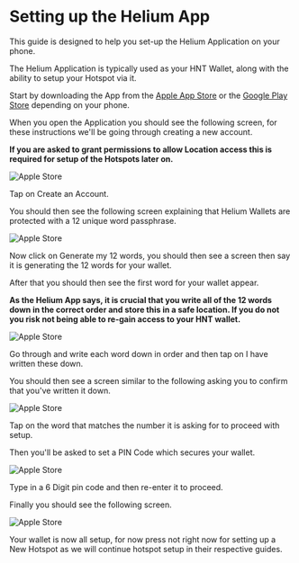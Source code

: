 # Setting up the Helium App


This guide is designed to help you set-up the Helium Application on your phone.

The Helium Application is typically used as your HNT Wallet, along with the ability to setup your Hotspot via it.

Start by downloading the App from the [Apple App Store](https://apps.apple.com/us/app/helium-hotspot/id1450463605) or the [Google Play Store](https://play.google.com/store/apps/details?id=com.helium.wallet) depending on your phone.

When you open the Application you should see the following screen, for these instructions we'll be going through creating a new account.

**If you are asked to grant permissions to allow Location access this is required for setup of the Hotspots later on.**

![Apple Store](../media/screenshots/ios/ph.png  ':size=350')

Tap on Create an Account.

You should then see the following screen explaining that Helium Wallets are protected with a 12 unique word passphrase.

![Apple Store](../media/screenshots/ios/ph.png  ':size=350')

Now click on Generate my 12 words, you should then see a screen then say it is generating the 12 words for your wallet.

After that you should then see the first word for your wallet appear.

**As the Helium App says, it is crucial that you write all of the 12 words down in the correct order and store this in a safe location. If you do not you risk not being able to re-gain access to your HNT wallet.**

![Apple Store](../media/screenshots/ios/ph.png  ':size=350')

Go through and write each word down in order and then tap on I have written these down.

You should then see a screen similar to the following asking you to confirm that you've written it down.

![Apple Store](../media/screenshots/ios/ph.png  ':size=350')

Tap on the word that matches the number it is asking for to proceed with setup.

Then you'll be asked to set a PIN Code which secures your wallet.

![Apple Store](../media/screenshots/ios/ph.png  ':size=350')

Type in a 6 Digit pin code and then re-enter it to proceed.

Finally you should see the following screen.

![Apple Store](../media/screenshots/ios/ph.png  ':size=350')

Your wallet is now all setup, for now press not right now for setting up a New Hotspot as we will continue hotspot setup in their respective guides.
